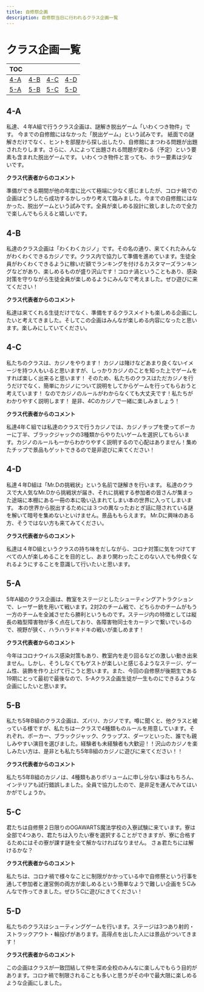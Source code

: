 ```yaml
---
title: 自修祭企画
description: 自修祭当日に行われるクラス企画一覧
---
```

# クラス企画一覧

| TOC |  |  |  |
| ---- | ---- | ---- | ---- |
| [4-A](#4-A) | [4-B](#4-B) | [4-C](#4-C) | [4-D](#4-D) |
| [5-A](#5-A) | [5-B](#4-B) | [5-C](#5-C) | [5-D](#5-D) |


## <a name='4-A'></a>4-A

私達、４年A組で行うクラス企画は、謎解き脱出ゲーム「いわくつき物件」です。
今までの自修館にはなかった「脱出ゲーム」という試みです。
紙面での謎解きだけでなく、ヒントを部屋から探し出したり、自修館にまつわる問題が出題されたりします。さらに、人によって出題される問題が変わる（予定）という要素も含まれた脱出ゲームです。
いわくつき物件と言っても、ホラー要素は少ないです。


**クラス代表者からのコメント**

準備ができる期間が他の年度に比べて極端に少なく感じましたが、コロナ禍での企画はどうしたら成功するかしっかり考えて臨みました。今までの自修館にはなかった、脱出ゲームという試みです。全員が楽しめる設計に致しましたので全力で楽しんでもらえると嬉しいです。


## <a name='4-B'></a>4-B

私達のクラス企画は「わくわくカジノ」です。その名の通り、来てくれたみんながわくわくできるカジノです。クラス内で協力して準備を進めています。生徒全員がわくわくできるように稼いだ額でランキングを付けるカスタマーズランキングなどがあり、楽しめるものが盛り沢山です！コロナ渦ということもあり、感染対策を守りながら生徒全員が楽しめるようにみんなで考えました。ぜひ遊びに来てください！


**クラス代表者からのコメント**

私達は来てくれる生徒だけでなく、準備をするクラスメイトも楽しめる企画にしたいと考えてきました。そしてこの企画はみんなが楽しめる内容になったと思います。楽しみにしていてください。


## <a name='4-C'></a>4-C

私たちのクラスは、カジノをやります！
カジノは賭けなどあまり良くないイメージを持つ人もいると思いますが、しっかりカジノのことを知った上でゲームをすれば楽しく出来ると思います！
そのため、私たちのクラスはただカジノを行うだけでなく、簡単にカジノについて説明をしてからゲームを行ってもらおうと考えています！
なのでカジノのルールがわからなくても大丈夫です！私たちがわかりやすく説明します！
是非、4Cのカジノで一緒に楽しみましょう！


**クラス代表者からのコメント**

私達4年Ｃ組では私達のクラスで行うカジノでは、カジノチップを使ってポーカーに丁半、ブラックジャックの3種類からやりたいゲームを選択してもらいます。カジノのルールも一からわかりやすく説明するので心配はありません！集めたチップで景品もゲットできるので是非遊びに来てください！


## <a name='4-D'></a>4-D

私達４年D組は「Mr.Dの挑戦状」という名前で謎解きを行います。
私達のクラスで大人気なMr.Dから挑戦状が届き、それに挑戦する参加者の皆さんが集まった途端に本棚にある一冊の本に吸い込まれてしまい本の世界に入ってしまいます。
本の世界から脱出するためには３つの異なったおとぎ話に隠されている謎を解いて暗号を集めないといけません。景品ももらえます。
Mr.Dに興味のある方、そうではない方も来てみてください。


**クラス代表者からのコメント**

私達は４年D組というクラスの持ち味をだしながら、コロナ対策に気をつけてすべての人が楽しめることを目的とし、あまり関わったことのない人でも仲良くなれるようにすることを意識して行いたいと思います。


## <a name='5-A'></a>5-A

5年A組のクラス企画は、教室をステージとしたシューティングアトラクションで、レーザー銃を用いて戦います。2対2のチーム戦で、どちらかのチームがもう一方のチームを全滅させたら勝利というものです。ステージ内の特徴としては縦長の箱型障害物が多く点在しており、各障害物同士をカーテンで繋いでいるので、視野が狭く、ハラハラドキドキの戦いが楽しめます！


**クラス代表者からのコメント**

今年はコロナウイルス感染対策もあり、教室内を走り回るなどの激しい動き出来ません。しかし、そうしなくてもゲストが楽しいと感じるようなステージ、ゲーム性、装飾を作り上げて行こうと思います。また、今回の自修祭が後期生である19期にとって最初で最後なので、5-Aクラス企画生徒が一生ものにできるような企画にしたいと思います。


## <a name='5-B'></a>5-B

私たち5年B組のクラス企画は、ズバリ、カジノです。噂に聞くと、他クラスと被っている様ですが、私たちは一クラスで4種類ものルールを用意しています。それぞれ、ポーカー、ブラックジャック、クラップス、ダーツといった、誰でも親しみやすい演目を選びました。経験者も未経験者も大歓迎！！沢山のカジノを楽しみたい方は、是非とも私たち5年B組のカジノに遊びに来てください！！


**クラス代表者からのコメント**

私たち5年B組のカジノは、4種類もありボリュームに申し分ない事はもちろん、インテリアも試行錯誤しました。全員で協力したので、是非足を運んでみてはいかがでしょうか。


## <a name='5-C'></a>5-C

君たちは自修祭２日限りのOGAWARTS魔法学校の入寮試験に来ています。寮は全部で4つあり、君たちは入りたい寮を選択することができますが、寮に合格するためにはその寮が課す謎を全て解かなければなりません。
さぁ君たちには解けるかな？


**クラス代表者からのコメント**

私たちは、コロナ禍で様々なことに制限がかかっている中で自修祭という行事を通して参加者と運営側の両方が楽しめるという簡単なようで難しい企画を５Cみんなで作ってきました。ぜひ５Cに遊びにきてください！



## <a name='5-D'></a>5-D

私たちのクラスはシューティングゲームを行います。ステージは3つあり射的・ストラックアウト・輪投げがあります。高得点を出した人には景品がついてきます！


**クラス代表者からのコメント**

この企画はクラスが一致団結して仲を深め全校のみんなに楽しんでもらう目的があります。コロナ禍で制限されることも多いと思うがその中で最大限に楽しめるような企画にしました。
